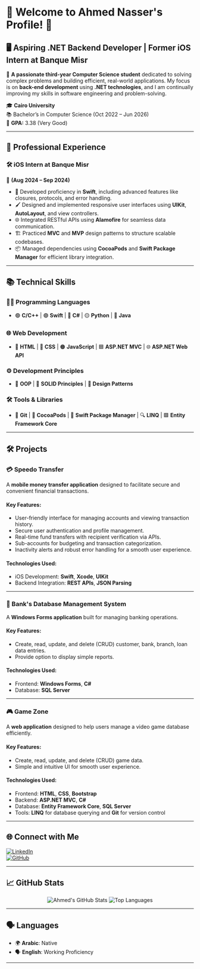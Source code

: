 # 🌟 Welcome to Ahmed Nasser's Profile! 👋

## 🖥️ Aspiring .NET Backend Developer | Former iOS Intern at Banque Misr  

💼 **A passionate third-year Computer Science student** dedicated to solving complex problems and building efficient, real-world applications. My focus is on **back-end development** using **.NET technologies**, and I am continually improving my skills in software engineering and problem-solving.  

🎓 **Cairo University**  
📚 Bachelor’s in Computer Science (Oct 2022 – Jun 2026)  
🎯 **GPA:** 3.38 (Very Good)  

---

## 💼 **Professional Experience**  

### 🛠 **iOS Intern at Banque Misr**  
📅 **(Aug 2024 – Sep 2024)**  
- 🚀 Developed proficiency in **Swift**, including advanced features like closures, protocols, and error handling.  
- 🖌 Designed and implemented responsive user interfaces using **UIKit**, **AutoLayout**, and view controllers.  
- 🌐 Integrated RESTful APIs using **Alamofire** for seamless data communication.  
- 🏗️ Practiced **MVC** and **MVP** design patterns to structure scalable codebases.  
- 📦 Managed dependencies using **CocoaPods** and **Swift Package Manager** for efficient library integration.  

---

## 📚 **Technical Skills**  

### **👨‍💻 Programming Languages**  
- 🟢 **C/C++** | 🟣 **Swift** | 🔵 **C#** | 🟡 **Python** | 🔴 **Java**  

### **🌐 Web Development**  
- 🌟 **HTML** | 🎨 **CSS** | 🟠 **JavaScript** | 🟦 **ASP.NET MVC** | 🌐 **ASP.NET Web API**  

### **⚙️ Development Principles**  
- 📐 **OOP** | 🎯 **SOLID Principles** | 🧩 **Design Patterns**  

### **🛠️ Tools & Libraries**  
- 📂 **Git** | 🍫 **CocoaPods** | 🚀 **Swift Package Manager** | 🔍 **LINQ** | 🟩 **Entity Framework Core**  

---

## 🛠️ **Projects**  

### **💳 Speedo Transfer**  
A **mobile money transfer application** designed to facilitate secure and convenient financial transactions.  

#### Key Features:  
- User-friendly interface for managing accounts and viewing transaction history.  
- Secure user authentication and profile management.  
- Real-time fund transfers with recipient verification via APIs.  
- Sub-accounts for budgeting and transaction categorization.  
- Inactivity alerts and robust error handling for a smooth user experience.  

#### Technologies Used:  
- iOS Development: **Swift**, **Xcode**, **UIKit**  
- Backend Integration: **REST APIs**, **JSON Parsing**  

---

### **💼 Bank's Database Management System**  
A **Windows Forms application** built for managing banking operations.  

#### Key Features:  
- Create, read, update, and delete (CRUD) customer, bank, branch, loan data entries.
- Provide option to display simple reports.

#### Technologies Used:  
- Frontend: **Windows Forms**, **C#**  
- Database: **SQL Server**  

---

### **🎮 Game Zone**  
A **web application** designed to help users manage a video game database efficiently.  

#### Key Features:  
- Create, read, update, and delete (CRUD) game data.    
- Simple and intuitive UI for smooth user experience.  

#### Technologies Used:  
- Frontend: **HTML**, **CSS**, **Bootstrap**  
- Backend: **ASP.NET MVC**, **C#**  
- Database: **Entity Framework Core**, **SQL Server**  
- Tools: **LINQ** for database querying and **Git** for version control  

---

## 🌐 **Connect with Me**  

[![LinkedIn](https://img.shields.io/badge/LinkedIn-Ahmed%20Nasser-blue?style=for-the-badge&logo=linkedin&logoColor=white)](https://linkedin.com/in/ahmed-nasser-91aab6279)  
[![GitHub](https://img.shields.io/badge/GitHub-Ahmed%20Nasser-black?style=for-the-badge&logo=github&logoColor=white)](https://github.com/AhmedNasser23)  

---

## 📈 **GitHub Stats**  

<p align="center">  
  <img src="https://github-readme-stats.vercel.app/api?username=AhmedNasser23&show_icons=true&theme=radical" alt="Ahmed's GitHub Stats" />  
  <img src="https://github-readme-stats.vercel.app/api/top-langs/?username=AhmedNasser23&layout=compact&theme=radical" alt="Top Languages" />  
</p>  

---

## 🗣️ **Languages**  

- 🌍 **Arabic**: Native  
- 🗣️ **English**: Working Proficiency  

---
